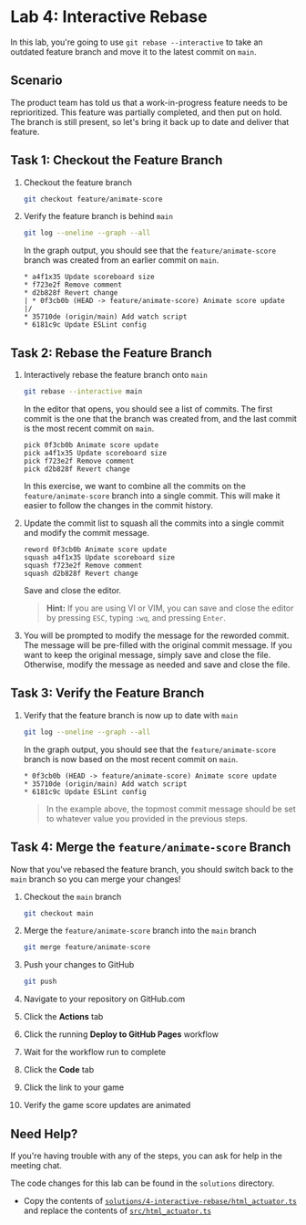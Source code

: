# Lab 4: Interactive Rebase

In this lab, you're going to use `git rebase --interactive` to take an outdated
feature branch and move it to the latest commit on `main`.

## Scenario

The product team has told us that a work-in-progress feature needs to be
reprioritized. This feature was partially completed, and then put on hold. The
branch is still present, so let's bring it back up to date and deliver that
feature.

## Task 1: Checkout the Feature Branch

1. Checkout the feature branch

   ```bash
   git checkout feature/animate-score
   ```

1. Verify the feature branch is behind `main`

   ```bash
   git log --oneline --graph --all
   ```

   In the graph output, you should see that the `feature/animate-score` branch
   was created from an earlier commit on `main`.

   ```plain
   * a4f1x35 Update scoreboard size
   * f723e2f Remove comment
   * d2b828f Revert change
   | * 0f3cb0b (HEAD -> feature/animate-score) Animate score update
   |/
   * 35710de (origin/main) Add watch script
   * 6181c9c Update ESLint config
   ```

## Task 2: Rebase the Feature Branch

1. Interactively rebase the feature branch onto `main`

   ```bash
   git rebase --interactive main
   ```

   In the editor that opens, you should see a list of commits. The first commit
   is the one that the branch was created from, and the last commit is the most
   recent commit on `main`.

   ```plain
   pick 0f3cb0b Animate score update
   pick a4f1x35 Update scoreboard size
   pick f723e2f Remove comment
   pick d2b828f Revert change
   ```

   In this exercise, we want to combine all the commits on the
   `feature/animate-score` branch into a single commit. This will make it easier
   to follow the changes in the commit history.

1. Update the commit list to squash all the commits into a single commit and
   modify the commit message.

   ```plain
   reword 0f3cb0b Animate score update
   squash a4f1x35 Update scoreboard size
   squash f723e2f Remove comment
   squash d2b828f Revert change
   ```

   Save and close the editor.

   > **Hint:** If you are using VI or VIM, you can save and close the editor by
   > pressing `ESC`, typing `:wq`, and pressing `Enter`.

1. You will be prompted to modify the message for the reworded commit. The
   message will be pre-filled with the original commit message. If you want to
   keep the original message, simply save and close the file. Otherwise, modify
   the message as needed and save and close the file.

## Task 3: Verify the Feature Branch

1. Verify that the feature branch is now up to date with `main`

   ```bash
   git log --oneline --graph --all
   ```

   In the graph output, you should see that the `feature/animate-score` branch
   is now based on the most recent commit on `main`.

   ```plain
   * 0f3cb0b (HEAD -> feature/animate-score) Animate score update
   * 35710de (origin/main) Add watch script
   * 6181c9c Update ESLint config
   ```

   > In the example above, the topmost commit message should be set to whatever
   > value you provided in the previous steps.

## Task 4: Merge the `feature/animate-score` Branch

Now that you've rebased the feature branch, you should switch back to the `main`
branch so you can merge your changes!

1. Checkout the `main` branch

   ```bash
   git checkout main
   ```

1. Merge the `feature/animate-score` branch into the `main` branch

   ```bash
   git merge feature/animate-score
   ```

1. Push your changes to GitHub

   ```bash
   git push
   ```

1. Navigate to your repository on GitHub.com
1. Click the **Actions** tab
1. Click the running **Deploy to GitHub Pages** workflow
1. Wait for the workflow run to complete
1. Click the **Code** tab
1. Click the link to your game
1. Verify the game score updates are animated

## Need Help?

If you're having trouble with any of the steps, you can ask for help in the
meeting chat.

The code changes for this lab can be found in the `solutions` directory.

- Copy the contents of
  [`solutions/4-interactive-rebase/html_actuator.ts`](../solutions/4-interactive-rebase/html_actuator)
  and replace the contents of [`src/html_actuator.ts`](../src/html_actuator.ts)
